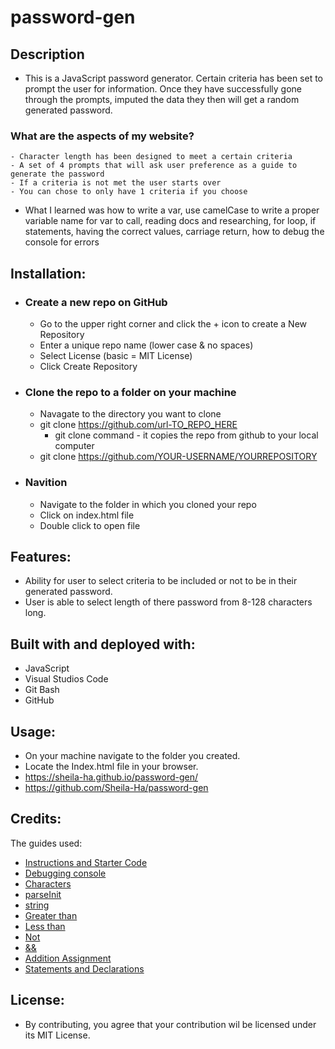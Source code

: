 # password-gen


## Description
  - This is a JavaScript password generator. Certain criteria has been set to prompt the user for information. Once they have successfully gone through the prompts, imputed the data they then will get a random generated password. 

  ### What are the aspects of my website?
    - Character length has been designed to meet a certain criteria
    - A set of 4 prompts that will ask user preference as a guide to generate the password
    - If a criteria is not met the user starts over
    - You can chose to only have 1 criteria if you choose

  - What I learned was how to write a var, use camelCase to write a proper variable name for var to call, reading docs and researching, for loop, if statements, having the correct values, carriage return, how to debug the console for errors

## Installation:
  - ### Create a new repo on GitHub
      - Go to the upper right corner and click the + icon to create a New Repository
      - Enter a unique repo name (lower case & no spaces)
      - Select License (basic = MIT License)
      - Click Create Repository 

  - ### Clone the repo to a folder on your machine
      - Navagate to the directory you want to clone
      - git clone https://github.com/url-TO_REPO_HERE
          - git clone command - it copies the repo from github  to your local computer
      - git clone https://github.com/YOUR-USERNAME/YOURREPOSITORY
         

  - ### Navition
      - Navigate to the folder in which you cloned your repo
      - Click on index.html file
      - Double click to open file

## Features:
  - Ability for user to select criteria to be included or not to be in their generated password.
  - User is able to select length of there password from 8-128 characters long.

## Built with and deployed with:
  - JavaScript
  - Visual Studios Code
  - Git Bash
  - GitHub
  
## Usage:
  - On your machine navigate to the folder you created.
  - Locate the Index.html file in your browser.
  - https://sheila-ha.github.io/password-gen/
  - https://github.com/Sheila-Ha/password-gen

## Credits:
The guides used:
 - [Instructions and Starter Code](https://git.bootcampcontent.com/University-of-Minnesota/UofM-VIRT-FSF-PT-10-2023-U-LOLC/-/tree/main/01-HTML-Git-CSS/02-Challenge)
 - [Debugging console](https://stackoverflow.com/questions/69851109/js-password-generator-character-length-not-working)
 - [Characters](https://owasp.org/www-community/password-special-characters)
 - [parseInit](https://developer.mozilla.org/en-US/docs/Web/JavaScript/Reference/Global_Objects/parseInt)
- [string](https://developer.mozilla.org/en-US/docs/Web/JavaScript/Reference/Global_Objects/String)
- [Greater than](https://developer.mozilla.org/en-US/docs/Web/JavaScript/Reference/Operators/Greater_than)
- [Less than](https://developer.mozilla.org/en-US/docs/Web/JavaScript/Reference/Operators/Less_than)
- [Not](https://developer.mozilla.org/en-US/docs/Web/JavaScript/Reference/Operators/Logical_NOT)
- [&&](https://developer.mozilla.org/en-US/docs/Web/JavaScript/Reference/Operators/Logical_AND)
- [Addition Assignment](https://developer.mozilla.org/en-US/docs/Web/JavaScript/Reference/Operators/Addition_assignment)
- [Statements and Declarations](https://developer.mozilla.org/en-US/docs/Web/JavaScript/Reference/Statements)
## License:
  - By contributing, you agree that your contribution wil be licensed under its MIT License.